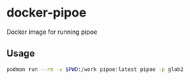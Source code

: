 # docker-pipoe
Docker image for running pipoe

## Usage

```bash
podman run --rm -v $PWD:/work pipoe:latest pipoe -p glob2
```